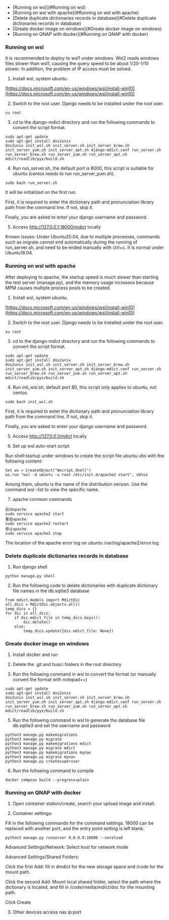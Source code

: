   * [Running on wsl](#Running on wsl)
  * [Running on wsl with apache](#Running on wsl with apache)
  * [Delete duplicate dictionaries records in database](#Delete duplicate dictionaries records in database)
  * [Greate docker image on windows](#Greate docker image on windows)
  * [Running on QNAP with docker](#Running on QNAP with docker)

### Running on wsl

It is recommended to deploy to wsl1 under windows. Wsl2 reads windows files slower than wsl1, causing the query speed to be about 1/20-1/10 slower. In addition, the problem of IP access must be solved.

1. Install wsl, system ubuntu.

[https://docs.microsoft.com/en-us/windows/wsl/install-win10](https://docs.microsoft.com/en-us/windows/wsl/install-win10)

2. Switch to the root user. Django needs to be installed under the root user.


```
su root
```
3. cd to the django-mdict directory and run the following commands to convert the script format.


```
sudo apt-get update
sudo apt-get install dos2unix
dos2unix init_wsl.sh init_server.sh init_server_brew.sh init_server_yum.sh init_server_apt.sh django-mdict.conf run_server.sh run_server_brew.sh run_server_yum.sh run_server_apt.sh mdict/readlib/pyx/build.sh
```

4. Run run_server.sh, the default port is 8000, this script is suitable for ubuntu (centos needs to run run_server_yum.sh).


```
sudo bash run_server.sh
```

It will be initialized on the first run.

First, it is required to enter the dictionary path and pronunciation library path from the command line. If not, skip it.

Finally, you are asked to enter your django username and password.

5. Access http://127.0.0.1:18000/mdict locally

Known issues: Under Ubuntu20.04, due to multiple processes, commands such as migrate cannot end automatically during the running of run_server.sh, and need to be ended manually with ctrl+c. It is normal under Ubuntu18.04.

### Running on wsl with apache

After deploying to apache, the startup speed is much slower than starting the test server (manage.py), and the memory usage increases because MPM causes multiple process pools to be created.

1. Install wsl, system ubuntu.

[https://docs.microsoft.com/en-us/windows/wsl/install-win10](https://docs.microsoft.com/en-us/windows/wsl/install-win10)

2. Switch to the root user. Django needs to be installed under the root user.


```
su root
```
3. cd to the django-mdict directory and run the following commands to convert the script format.


```
sudo apt-get update
sudo apt-get install dos2unix
dos2unix init_wsl.sh init_server.sh init_server_brew.sh init_server_yum.sh init_server_apt.sh django-mdict.conf run_server.sh run_server_brew.sh run_server_yum.sh run_server_apt.sh mdict/readlib/pyx/build.sh
```

4. Run init_wsl.sh, default port 80, this script only applies to ubuntu, not centos.


```
sudo bash init_wsl.sh
```

First, it is required to enter the dictionary path and pronunciation library path from the command line. If not, skip it.

Finally, you are asked to enter your django username and password.

5. Access http://127.0.0.1/mdict locally

6. Set up wsl auto-start script

Run shell:startup under windows to create the script file ubuntu.vbs with the following content:


```
Set ws = CreateObject("Wscript.Shell")
ws.run "wsl -d ubuntu -u root /etc/init.d/apache2 start", vbhid
```

Among them, ubuntu is the name of the distribution version. Use the command wsl -list to view the specific name.

7. apache common commands


```
启动apache
sudo service apache2 start
重启apache
sudo service apache2 restart
停止apache
sudo service apache2 stop
```

The location of the apache error log on ubuntu /var/log/apache2/error.log

### Delete duplicate dictionaries records in database

1. Run django shell


```
python manage.py shell
```

2. Run the following code to delete dictionaries with duplicate dictionary file names in the db.sqlite3 database


```
from mdict.models import MdictDic
all_dics = MdictDic.objects.all()
temp_dics = {}
for dic in all_dics:
    if dic.mdict_file in temp_dics.keys():
        dic.delete()
    else:
        temp_dics.update({dic.mdict_file: None})
```

### Greate docker image on windows

1. Install docker and run

2. Delete the .git and huaci folders in the root directory

3. Run the following command in wsl to convert the format (or manually convert the format with notepad++)


```
sudo apt-get update
sudo apt-get install dos2unix
dos2unix init_wsl.sh init_server.sh init_server_brew.sh init_server_yum.sh init_server_apt.sh django-mdict.conf run_server.sh run_server_brew.sh run_server_yum.sh run_server_apt.sh mdict/readlib/pyx/build.sh
```

5. Run the following command in wsl to generate the database file db.sqlite3 and set the username and password


```
python3 manage.py makemigrations
python3 manage.py migrate
python3 manage.py makemigrations mdict
python3 manage.py migrate mdict
python3 manage.py makemigrations mynav
python3 manage.py migrate mynav
python3 manage.py createsuperuser
```

6. Run the following command to compile


```
docker compose build --progress=plain
```

### Running on QNAP with docker

1. Open container station/create, search your upload image and install.

2. Container settings:

Fill in the following commands for the command settings. 18000 can be replaced with another port, and the entry point setting is left blank.


```
python3 manage.py runserver 0.0.0.0:18000 --noreload
```

Advanced Settings/Network: Select host for network mode

Advanced Settings/Shared Folders:

Click the first Add: fill in dmdict for the new storage space and /code for the mount path.

Click the second Add: Mount local shared folder, select the path where the dictionary is located, and fill in /code/media/mdict/doc for the mounting path.

Click Create

3. Other devices access nas ip:port

